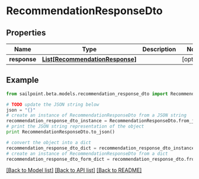 # RecommendationResponseDto


## Properties

Name | Type | Description | Notes
------------ | ------------- | ------------- | -------------
**response** | [**List[RecommendationResponse]**](RecommendationResponse.md) |  | [optional] 

## Example

```python
from sailpoint.beta.models.recommendation_response_dto import RecommendationResponseDto

# TODO update the JSON string below
json = "{}"
# create an instance of RecommendationResponseDto from a JSON string
recommendation_response_dto_instance = RecommendationResponseDto.from_json(json)
# print the JSON string representation of the object
print RecommendationResponseDto.to_json()

# convert the object into a dict
recommendation_response_dto_dict = recommendation_response_dto_instance.to_dict()
# create an instance of RecommendationResponseDto from a dict
recommendation_response_dto_form_dict = recommendation_response_dto.from_dict(recommendation_response_dto_dict)
```
[[Back to Model list]](../README.md#documentation-for-models) [[Back to API list]](../README.md#documentation-for-api-endpoints) [[Back to README]](../README.md)


